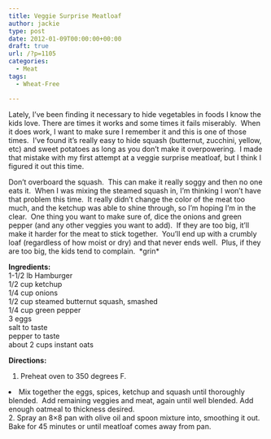```yaml
---
title: Veggie Surprise Meatloaf
author: jackie
type: post
date: 2012-01-09T00:00:00+00:00
draft: true
url: /?p=1105
categories:
  - Meat
tags:
  - Wheat-Free

---
```

Lately, I&#8217;ve been finding it necessary to hide vegetables in foods I know the kids love. There are times it works and some times it fails miserably.  When it does work, I want to make sure I remember it and this is one of those times.  I&#8217;ve found it&#8217;s really easy to hide squash (butternut, zucchini, yellow, etc) and sweet potatoes as long as you don&#8217;t make it overpowering.  I made that mistake with my first attempt at a veggie surprise meatloaf, but I think I figured it out this time.

Don&#8217;t overboard the squash.  This can make it really soggy and then no one eats it.  When I was mixing the steamed squash in, I&#8217;m thinking I won&#8217;t have that problem this time.  It really didn&#8217;t change the color of the meat too much, and the ketchup was able to shine through, so I&#8217;m hoping I&#8217;m in the clear.  One thing you want to make sure of, dice the onions and green pepper (and any other veggies you want to add).  If they are too big, it&#8217;ll make it harder for the meat to stick together.  You&#8217;ll end up with a crumbly loaf (regardless of how moist or dry) and that never ends well.  Plus, if they are too big, the kids tend to complain.  \*grin\*

**Ingredients:**  
1-1/2 lb Hamburger  
1/2 cup ketchup  
1/4 cup onions  
1/2 cup steamed butternut squash, smashed  
1/4 cup green pepper  
3 eggs  
salt to taste  
pepper to taste  
about 2 cups instant oats

**Directions:**

  1. Preheat oven to 350 degrees F.
<li type="_moz">
  Mix together the eggs, spices, ketchup and squash until thoroughly blended.  Add remaining veggies and meat, again until well blended. Add enough oatmeal to thickness desired.
</li>
  2. Spray an 8&#215;8 pan with olive oil and spoon mixture into, smoothing it out.  Bake for 45 minutes or until meatloaf comes away from pan.
